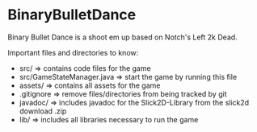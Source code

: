 # BinaryBulletDance
Binary Bullet Dance is a shoot em up based on Notch's Left 2k Dead.

Important files and directories to know:
- src/ => contains code files for the game
- src/GameStateManager.java => start the game by running this file
- assets/ => contains all assets for the game
- .gitignore => remove files/directories from being tracked by git
- javadoc/ => includes javadoc for the Slick2D-Library from the slick2d download .zip
- lib/ => includes all libraries necessary to run the game